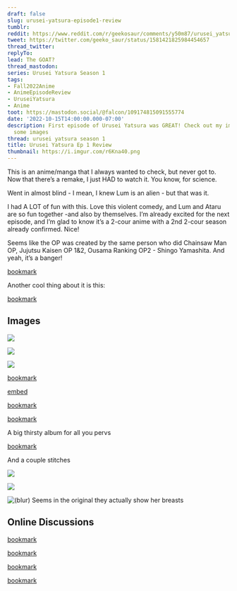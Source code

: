 ```yaml
---
draft: false
slug: urusei-yatsura-episode1-review
tumblr:
reddit: https://www.reddit.com/r/geekosaur/comments/y50m87/urusei_yatsura_ep_1_review/
tweet: https://twitter.com/geeko_saur/status/1581421825984454657
thread_twitter:
replyTo:
lead: The GOAT?
thread_mastodon:
series: Urusei Yatsura Season 1
tags:
- Fall2022Anime
- AnimeEpisodeReview
- UruseiYatsura
- Anime
toot: https://mastodon.social/@falcon/109174815091555774
date: '2022-10-15T14:00:00.000-07:00'
description: First episode of Urusei Yatsura was GREAT! Check out my impressions and
  some images
thread: urusei yatsura season 1
title: Urusei Yatsura Ep 1 Review
thumbnail: https://i.imgur.com/r6Kna40.png
---
```


This is an anime/manga that I always wanted to check, but never got to. Now that there’s a remake, I just HAD to watch it. You know, for science.

Went in almost blind - I mean, I knew Lum is an alien - but that was it.

I had A LOT of fun with this. Love this violent comedy, and Lum and Ataru are so fun together -and also by themselves. I’m already excited for the next episode, and I’m glad to know it’s a 2-cour anime with a 2nd 2-cour season already confirmed. Nice!

Seems like the OP was created by the same person who did Chainsaw Man OP, Jujutsu Kaisen OP 1&2, Ousama Ranking OP2 - Shingo Yamashita. And yeah, it’s a banger!

[bookmark](https://www.youtube.com/watch?v=pEVhv4eB8Q8)

Another cool thing about it is this:

[bookmark](https://twitter.com/CartoonCipher/status/1580787738974257158?s=20&t=jse3Gcmk3CcBjzq15wSEuA)

## Images

![](https://i.imgur.com/S8XFyK4.png)

![](https://i.imgur.com/7jMERCS.png)

![](https://cdn.discordapp.com/attachments/1030258162944725133/1030261558548365413/unknown.png)

[bookmark](https://twitter.com/GayNicos/status/1580862400336916481?s=20&t=SHs8QB_dlW5sfAjZNQQf0Q)

[embed](https://twitter.com/animecorner_ac/status/1581185606993838080?s=20&t=jse3Gcmk3CcBjzq15wSEuA)

[bookmark](https://twitter.com/Lumsmoke/status/1580913239923179520?s=20&t=jse3Gcmk3CcBjzq15wSEuA)

[bookmark](https://twitter.com/jennthehero/status/1580702523870302208?s=20&t=jse3Gcmk3CcBjzq15wSEuA)

A big thirsty album for all you pervs

[bookmark](https://imgur.com/a/ce0RnnE)

And a couple stitches

![](https://i.imgur.com/ippITwB.jpg)

![](https://i.imgur.com/pL4Agho.jpg)

![(blur) Seems in the original they actually show her breasts](https://i.imgur.com/FnnbCnV.png)

## Online Discussions

[bookmark](https://twitter.com/Sayngelic/status/1580696944263192576?s=20&t=jse3Gcmk3CcBjzq15wSEuA)

[bookmark](https://www.reddit.com/r/anime/comments/y367nj/comment/is74x61/?utm_source=share&utm_medium=web2x&context=3)

[bookmark](https://www.reddit.com/r/anime/comments/y367nj/comment/is6w9ib/?utm_source=share&utm_medium=web2x&context=3)

[bookmark](https://www.reddit.com/r/anime/comments/y367nj/comment/is72457/?utm_source=share&utm_medium=web2x&context=3)